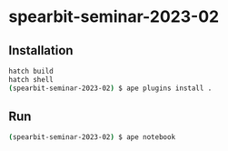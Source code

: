 # spearbit-seminar-2023-02

## Installation

```sh
hatch build
hatch shell
(spearbit-seminar-2023-02) $ ape plugins install .
```

## Run

```sh
(spearbit-seminar-2023-02) $ ape notebook
```
